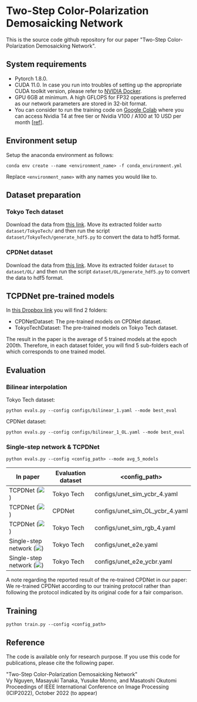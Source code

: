 # Two-Step Color-Polarization Demosaicking Network

This is the source code github repository for our paper "Two-Step Color-Polarization Demosaicking Network".

## System requirements

- Pytorch 1.8.0.
- CUDA 11.0. In case you run into troubles of setting up the appropriate CUDA toolkit version, please refer to [NVIDIA Docker](https://github.com/NVIDIA/nvidia-docker).
- GPU 6GB at minimum. A high GFLOPS for FP32 operations is preferred as our network parameters are stored in 32-bit format.
- You can consider to run the training code on [Google Colab](https://colab.research.google.com/) where you can access Nvidia T4 at free tier or Nvidia V100 / A100 at 10 USD per month [[ref](https://colab.research.google.com/notebooks/pro.ipynb)].

## Environment setup

Setup the anaconda environment as follows:

```
conda env create --name <environment_name> -f conda_environment.yml
```

Replace `<environment_name>` with any names you would like to.

## Dataset preparation

### Tokyo Tech dataset

Download the data from [this link](http://www.ok.sc.e.titech.ac.jp/res/PolarDem/data/Dataset.zip). Move its extracted folder `mat`to `dataset/TokyoTech/` and then run the script `dataset/TokyoTech/generate_hdf5.py` to convert the data to hdf5 format.

### CPDNet dataset

Download the data from [this link](https://github.com/wsj890411/CPDNet). Move its extracted folder `dataset` to `dataset/OL/` and then run the script `dataset/OL/generate_hdf5.py` to convert the data to hdf5 format.


## TCPDNet pre-trained models

In [this Dropbox link](https://www.dropbox.com/scl/fo/isvkwdpgvyolavjjwdiac/h?rlkey=ubfug8fcu2phdekg1inp3wlvt&dl=0) you will find 2 folders:

- CPDNetDataset: The pre-trained models on CPDNet dataset.
- TokyoTechDataset: The pre-trained models on Tokyo Tech dataset.

The result in the paper is the average of 5 trained models at the epoch 200th. Therefore, in each dataset folder, you will find 5 sub-folders each of which corresponds to one trained model.

## Evaluation

### Bilinear interpolation

Tokyo Tech dataset:

```
python evals.py --config configs/bilinear_1.yaml --mode best_eval
```

CPDNet dataset:

```
python evals.py --config configs/bilinear_1_OL.yaml --mode best_eval
```

### Single-step network & TCPDNet

```
python evals.py --config <config_path> --mode avg_5_models
```

| In paper | Evaluation dataset | <config_path> |
| --- | --- | --- |
| TCPDNet (<img src="https://render.githubusercontent.com/render/math?math=L_{C}\!%2B4L_{CP}^{YCbCr}">) | Tokyo Tech | configs/unet_sim_ycbr_4.yaml |
| TCPDNet (<img src="https://render.githubusercontent.com/render/math?math=L_{C}\!%2B4L_{CP}^{YCbCr}">) | CPDNet | configs/unet_sim_OL_ycbr_4.yaml |
| TCPDNet (<img src="https://render.githubusercontent.com/render/math?math=L_{C}\!%2B4L_{CP}">) | Tokyo Tech | configs/unet_sim_rgb_4.yaml |
| Single-step network (<img src="https://render.githubusercontent.com/render/math?math=L_{CP}">) | Tokyo Tech | configs/unet_e2e.yaml |
| Single-step network (<img src="https://render.githubusercontent.com/render/math?math=L_{CP}^{YCbCr}">) | Tokyo Tech | configs/unet_e2e_ycbr.yaml |


A note regarding the reported result of the re-trained CPDNet in our paper: We re-trained CPDNet according to our training protocol rather than following the protocol indicated by its original code for a fair comparison.

## Training

```
python train.py --config <config_path>
```

## Reference

The code is available only for research purpose. If you use this code for publications, please cite the following paper.

"Two-Step Color-Polarization Demosaicking Network"  
Vy Nguyen, Masayuki Tanaka, Yusuke Monno, and Masatoshi Okutomi  
Proceedings of IEEE International Conference on Image Processing (ICIP2022), October 2022 (to appear)
